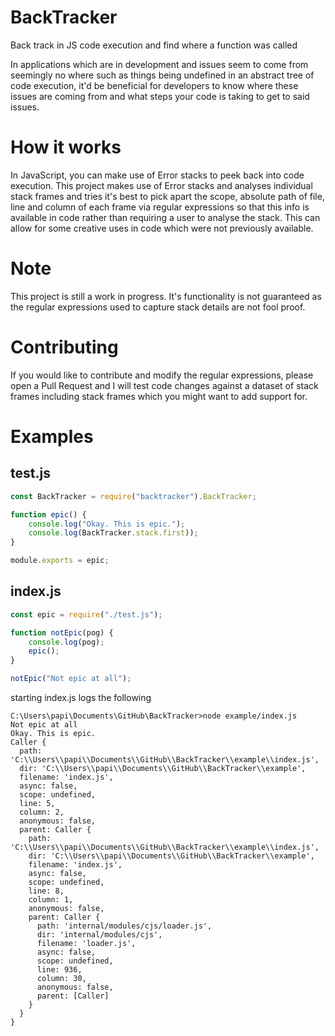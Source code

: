 # BackTracker
Back track in JS code execution and find where a function was called

In applications which are in development and issues seem to come from seemingly no where such as things being undefined in an abstract tree of code execution, it'd be beneficial for developers to know where these issues are coming from and what steps your code is taking to get to said issues.

# How it works
In JavaScript, you can make use of Error stacks to peek back into code execution. This project makes use of Error stacks and analyses individual stack frames and tries it's best to pick apart the scope, absolute path of file, line and column of each frame via regular expressions so that this info is available in code rather than requiring a user to analyse the stack. This can allow for some creative uses in code which were not previously available.

# Note
This project is still a work in progress. It's functionality is not guaranteed as the regular expressions used to capture stack details are not fool proof.

# Contributing
If you would like to contribute and modify the regular expressions, please open a Pull Request and I will test code changes against a dataset of stack frames including stack frames which you might want to add support for.

# Examples

## test.js
```js
const BackTracker = require("backtracker").BackTracker;

function epic() {
	console.log("Okay. This is epic.");
	console.log(BackTracker.stack.first));
}

module.exports = epic;
```

## index.js
```js
const epic = require("./test.js");

function notEpic(pog) {
	console.log(pog);
	epic();
}

notEpic("Not epic at all");
```

starting index.js logs the following
```
C:\Users\papi\Documents\GitHub\BackTracker>node example/index.js
Not epic at all
Okay. This is epic.
Caller {
  path: 'C:\\Users\\papi\\Documents\\GitHub\\BackTracker\\example\\index.js',
  dir: 'C:\\Users\\papi\\Documents\\GitHub\\BackTracker\\example',
  filename: 'index.js',
  async: false,
  scope: undefined,
  line: 5,
  column: 2,
  anonymous: false,
  parent: Caller {
    path: 'C:\\Users\\papi\\Documents\\GitHub\\BackTracker\\example\\index.js',
    dir: 'C:\\Users\\papi\\Documents\\GitHub\\BackTracker\\example',
    filename: 'index.js',
    async: false,
    scope: undefined,
    line: 8,
    column: 1,
    anonymous: false,
    parent: Caller {
      path: 'internal/modules/cjs/loader.js',
      dir: 'internal/modules/cjs',
      filename: 'loader.js',
      async: false,
      scope: undefined,
      line: 936,
      column: 30,
      anonymous: false,
      parent: [Caller]
    }
  }
}
```
